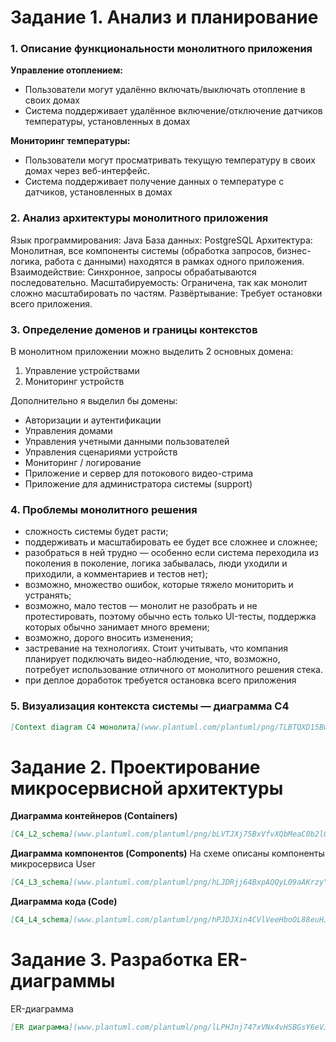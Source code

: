 # Задание 1. Анализ и планирование

### 1. Описание функциональности монолитного приложения

**Управление отоплением:**

- Пользователи могут удалённо включать/выключать отопление в своих домах
- Система поддерживает удалённое включение/отключение датчиков температуры, установленных в домах

**Мониторинг температуры:**

- Пользователи могут просматривать текущую температуру в своих домах через веб-интерфейс. 
- Система поддерживает получение данных о температуре с датчиков, установленных в домах

### 2. Анализ архитектуры монолитного приложения

Язык программирования: Java
База данных: PostgreSQL
Архитектура: Монолитная, все компоненты системы (обработка запросов, бизнес-логика, работа с данными) находятся в рамках одного приложения.
Взаимодействие: Синхронное, запросы обрабатываются последовательно.
Масштабируемость: Ограничена, так как монолит сложно масштабировать по частям.
Развёртывание: Требует остановки всего приложения.

### 3. Определение доменов и границы контекстов

В монолитном приложении можно выделить 2 основных домена:
1. Управление устройствами
2. Мониторинг устройств

Дополнительно я выделил бы домены:
- Авторизации и аутентификации
- Управления домами
- Управления учетными данными пользователей
- Управления сценариями устройств
- Мониторинг / логирование
- Приложение и сервер для потокового видео-стрима
- Приложение для администратора системы (support)


### **4. Проблемы монолитного решения**

- сложность системы будет расти;
- поддерживать и масштабировать ее будет все сложнее и сложнее;
- разобраться в ней трудно — особенно если система переходила из поколения в поколение, логика забывалась, люди уходили и приходили, а комментариев и тестов нет);
- возможно, множество ошибок, которые тяжело мониторить и устранять;
- возможно, мало тестов — монолит не разобрать и не протестировать, поэтому обычно есть только UI-тесты, поддержка которых обычно занимает много времени;
- возможно, дорого вносить изменения;
- застревание на технологиях. Стоит учитывать, что компания планирует подключать видео-наблюдение, что, возможно,  потребует использование отличного от монолитного решения стека.
- при деплое доработок требуется остановка всего приложения

### 5. Визуализация контекста системы — диаграмма С4

```markdown
[Context diagram С4 монолита](www.plantuml.com/plantuml/png/TLBTQXD15BwVfnZtAe4qqT8hhze6ePKAiKdnCansnsJfximoCsij8iGKAHAmuWluymGnT24sCNc5Cs_aEKrifCQzsTdlx7U-7sRNEc5SdYRiGQp298yaxpcNsSUrcX5drMxiUdadjzA4MZcfN3NKQIrBX2BEbdLH4dTgzPsj1a4dpuvggR1E6eJQTMI8M4bJpMW_Ev0YaeR39z_txs7Y1r30ZH_u2z-74VVlyF012dmFO8pdZ_G5Ft404mBnO-Q7h1MxH7BujWQH7C1tF2rWweV8W6kOmopWfJtB3ssPCNiQgqmOaV9z4PvsZSvLLDU9DhmfHRCd4tJNaCPgLQAe5HwSu2iei-OvXadR-qGGvhmKFiBPFUrDqcN-Xd5yxYeedSbEMsGPqb_83j_BiYGEXOkr2X0wbY9q5VvKl18Ltj3MTOriFZyA_XNp5x2Wkc0CKuH-uV2AhwOBA6YqQdH-MnqP8kGI9d23s1X3lVqJwybhLugrGvL3tS81EvR9ge2rNMp2af63LglHn9_edxlfaWrVRfKBqaAbqKP3ViZHBYMWE4k3TC8ay_lxQUtQ0ksVmnI9byl8KFn70GDlsZ_wUpzxgRMZQ_ZLNy6FTJ4SFcEb8xX6O8QrzYjy--7s3jkLAiBh-ni0)
```

# Задание 2. Проектирование микросервисной архитектуры

**Диаграмма контейнеров (Containers)**

```markdown
[C4_L2_schema](www.plantuml.com/plantuml/png/bLVTJXj75BxVfvXQbMeaC0b2lOXKAU14ILfIETXHBgtnUh2tU7VDxXY2gahyDA4IgA2e5rMh_hHv0UFYrk77lCBPL-YJzCpPiQTiTeETYtZsp9dlVEVC-HdkXv87ikEsM76nkh9G3UscSBdr2Ro1VhGJxS8WEhx7xXRkeEW4Uj4U3AETUmn-ZuxXD3g00Pp347eCtXJWbu9bVUHuTgjJ5wmfPJkyDpyVyAr2mv7DJgqJYi3sFIayMR1zTxxTufwoF1VAUikfpHSNvqfAzFpfohpBGoa255MBU88xdWWARTIrhCU2rqN0u0JPlO814kh3URGNxKSxq6LmZJ_3M0G3LDd7zILAtZ7oPPVqBwD3g-B8bc3mXn7YyHpyYQjhk8WEyGISuS7B7CjNVBOiPcOnHEpVdHyOl2KZFLIzYeuOHU2ACDx15VJZJPOVCmzdB2jSTxms3xZBbhcztWZyZbSl-Yq_O6N1oqtHGjTAgEfxUHMdMPPxZZ-vcP6Grrt7G-cI-aLnUHi3v5QN5GuFjlFsNTnCU9Fcp0pxscBuRqmkloLgLTvkLqSMNeWQMsgtMMm91Qk2sxBmLQZMy3FynA2BO9TuzLUnEHLvIWpyHMhfyA4C17SDFYkJu3q3lo7A02wGxDyglhZk8tTqufXfMmDj-o_bOW-NPwWuVCymRplLnfOAMUa9UyIbUC6tbOKl6uxtCfUG9m-xOPLtP1Ert71EhTI1ByIstVBvUev2JHVTKn5WqJxbNHS_BsBIo5PzwgWCu1-Cq6lynHIPPPho5QNejwg4p2vkuadCvhqiZIJN1xLylJPY-s2PBMcs9J-KZK2KdwtWryUIDyBFSlLQcgUKSEIfMgcpd_DDFfcNoFG0TVQGww6w5wPSXMjAZ6CIuCSGh-y8DrJDTCcpYsnFY0rvGXKmbITD7q_7hj1oAbzqYQ0GQQToq_X4xh5QJiVEyMNChIus7JkR74Ni3CunQjz71uRUW54cNPB4N80k2-nnQWMzLEfad8YJyUcPusGG7ly__pcNUxpnWOH1Eg-9PrVL0AvwaxCr1WrdLXR1jDo531mxn0DFunMT3NoKYqwe6P-g8cKghhg_d6VXL3UTqF5leZqA-1htOkz_LGKFfvHPfdrb8vl-Q1hZH1qHeqkjEBsuekDKCu6qOpEhbIB5akvE2sxS7lwVqcqrQ3nwddL4H-JT3TKN-ThwoFy3GkZ3MNGqQjlGevw0G9JM_T7Dn-cxcv8JunBynXfxK7tuKkRZ97xYLt3lveuzcYr5xkAcjIfQUf2Q06C_eOW-hbHAPLGoEiaXbQew1jAJ9LlBG7rOEL5QkAJx7eKGkXZEBjFp_9h4tVYf4nqoLLTfiHicZH3iJKjeXF86cxT9gNGp6HUKDA8BnFXh2aivWZPmG4IlKe-PkjAVwGIJE9Y1mRR6qO-NP9d2YOeINAY-IUUZxs9IrEfxMNT7QCQLQM7qyUJ32jucPmxqimfOZyv1Pd4aRLB-co9VhPHBf59O-7IHBHMBMasxP3HJqj9ecLVGwiDo9QartZNF3xeIcWSFbfCcpKCZ7KplcXV0BM0qYpFGpBOPshVXONbaez6cdgAt86rCLElPQXl9Ofq0BJ4nK_YP0P3s80zzUrt8b8H9sB7f0FoeafVUerWKvdLxyudUdQHrM6k-BqMGzlSa8dVXB9u_qSuiMxYpi6XPzuLNxxYj_m00)
```

**Диаграмма компонентов (Components)**
На схеме описаны компоненты микросервиса User
```markdown
[C4_L3_schema](www.plantuml.com/plantuml/png/hLJDRjj64BxpAQQyL09aAKrzyYcr4ZHrKzSr5UH8hCWjnPeYYTrL4wCeu5ZzESI0tQ10UodGD2_0g5BBMBBy2hElq2VfxDfI2C5oBoKWQ3cScU-RRsRsdbHCg44_STx7bpZHH_evblfq2pvetY7J6OxqCSxrqHRWx_eKt-WViSHpdEC8y6KJVsiwxyLfa0n23ZsbShdLQWdsj1d5gZVe3YGNGPOgdgfcaFLRUS9IWxKXLPZ4tLPxSsFFc1v_zgZLPr9nGIQ_dVNpB3KnkU7bFEGiv0BmZCXzZoNncU2vFjP3VOG5u2NzpQzCM9BBaCupihm5Myfpwp_JBvnEh18E-EgTaS9T_8DEbpZLBoW2nnGuSw7MoM2RrnlGteH_Zdu6V6r1HkHweK_02Z2Zg3bUMDEn5QIsP2xhZYCFuZHdWlLXcmK7aSW6QTZEaao0nvdNumcLrYPnM9noKPCvQu3hnMb477CMSM1vdiG1Kt6MklHfdxD0DR-IvcmwXM-kIYznIk1_6HfqdhZrIbAMntxqb08-sli4FcQAFs679dutYjDdxegzNg7ZRnksJ1pMWWyDtcjg-qGV4qIXJm7_nW8lhOmdO5MOwXCo6e4Ag-pKU9M0nM9yi3H1-WSpMsuTld60dgLSDJPGFODpTgC_VTbXNvC-NYv887Ujvreo14dF2gYPJZyGdEgtDLevYJ5E5s826N-v4VuLpWbZZCN2iGHBP6P2b-5wkDIDvh6Y6xclfxf2CsTI-a6FfP6b-UigYibKsF6Shj7gzX02_BRI-llTMiWKwp9fu1wJHh1uDydsCga4zxvuP3F_XBGROzjkIZV1FwzsYyws8slBfD_RwgJw3vwfMb_wrtFGbnlcP20-vOT1ah63QzKdb7faG81I3Mso2xlttvbhQO5gPdcV9xvPF7-Nnr6lcubt-PThGNjKu9GYnii9igjyReKgW7QwGcN_WTTfmCDEPyzhm8xt-Uur3Et8_vhJf9Gvg-IaBjpclF0Z7l_fQtmg_TtdB0IMXl14nCe6xjpVRfl2limonSLDjpvLL-2O33DptpRWxfsxcyuzdePqM_yB)
```

**Диаграмма кода (Code)**

```markdown
[C4_L4_schema](www.plantuml.com/plantuml/png/hPJDJXin4CVlVeeHboOL88euHJsW9Af8XOhQm3borYPnyQvJhmDKBL80LJrG2OHwhTIF5w0890eKNc7y2dsIJhpfXgqYUkd9uz_C-3yUp-vYwhXr_LX3RQ6rlD1AewwCENk0ntZk1tuNB_nX1HxDpX4wmbE_XpT-K07yx0_nkt-F5tY9DtWAU3oBdsOPMv9SI0juHCdlA7aFp_7Ix_bzFy0Jm5jQRZ94pe7V9_kQo0y8Khk42VW3jggSbe1Vnf3If_0hMRTuvGye0yyeyNeAIgi6gh8yJJU0NuEFWD-2o2c5_lGV81HuHjcbcX6op5YweP8Ujpo6AeysEjRq4r4psbXeIjxiIgqPKucJTfr74jPIQHlvxWq3UDfSUGOzaxeIB3dNUo5VzMNgO9iCAET-xgBkVG52QkdaVH4TELbXXp7UJftbaOD8ypI5UhLcadNLeVAwL5S5ciwgfCDwneuteWsvtQTBmJYCpjWoLkHWqoW1aKaI6RbIETiAbOu9bL1KRZvV_b_Y_rOd-P5-U9tmA1HJWRMrHfriRJeg6Ii0_D786H1CU2mBWEPUwG9HQOkQh3Q7SLLZjEG9qRQohjiIt0rndHPYaPLaY1Pt6LfLyH3tUsA4eS13sLkMzqhPKs-lj5-E7zwPuVB4s9YxKXOx2jYvUs_glBD6wr47HBiLPLDGkViivCaQ7d9e5_gPrLiyF7E5cYUxyfaTTMYxKG--44dJMdtTg1USeU1yE1-_dPaf30pxwnOFoL_utDZTwE0j9eG39ZhOkZ5qoAJ_55xX2PuHk1x-WQPXVcv-WR55cOX-h7y3)
```

# Задание 3. Разработка ER-диаграммы

ER-диаграмма

```markdown
[ER диаграмма](www.plantuml.com/plantuml/png/lLPHJnj747xVNx4vHSBGsY6eVJaX545BAwML44HzFQrzWzbcRzVPsoEo0XAX3rHALQgehrMgz0yuQIWa0VCNzlvHP_VkiCzsQNZ1ak7kcszcPxwPNU-3r31jiaHGq76KTdOWOMJElhGd-K7-t9xbno6ztrf4w3VxDZ-qm_mWfFRF_DY-oO_icVrWX_OjjIzRzeyM8NUsCzanN4bwbsL6TK62PWRYnbqsJ-veC9cMD5ZkAA5qkAdwJAoA35O2-Xawu9-0BY_N7Ed6mvMLvNlUOIKWTq36rHArrJB9dsGmSvarpPDKoVeY1V-JGgTWLfMOBA5TYtUlFHKXVSnbZscMq5NMUTpLAfFncbkBRW7RsW4XnYZVGHUT9udVyzJqDrKAqqobOz05QuC9-84h0MOJuYdckf9c5c-Ck2POcj9dXEBdMs0Ok9P8wVgD1f1adv2vaQVW4ao_1rHfiwF6GZxYHi1ewIqEKZ92YkZKlieFS7JEtOpHhpURzXs-3UpVY0uGFSzV41zWbiqEQ61VsnDxQJ_cB-nxYeIXFGy80McuwTFWgc61VMM7oFh5dheXjGCStnFtJXjP2de-c0yeIwbxBgjVc1pRWCSqf5d6us3UCrgjYbXEN21KbqiafKPpsMtSNrp4m2MfXy8-nLQDp5ykLZR94XZXI-X6vWfBckd_Ckuep3RoIN5fS8uzq49W7VT96HaInaKz8s_XQSHmE7TTvBPI0fZ4235iiqmOQdG6POWsntP6CJEEwVvvjAF1QH8n4rB34qWDItgJ-xMCaFNYJ-BkpspRxwwZjE5hgxhaNwvl4oeosINNs-YgXvY00rfPLWbMAGvwbtTgmfPGQv9fcCdI6j4Za9QLr_fwG_5lMUQ_ykVvONw0OhztJxX3XhGHWokxKhruk_7kc2r2gJHd8f9PqWOzmLYu6k_PqxrGfXFXaJFEAj172DOtWjCS96kB_zTSoMtUZRJAZEF-c2evZhjVHSbAmoqtwRKzivSq_scgLmFQ61LUxnSYDzegrxSiKJ68QKjDjCX0qXFi6lNgZDkNqPty-CNV7AyZtcjemu2018pkVyKCgoIiWJTKiPnF7b-TDmKoEd4yRPU93DARw-1g8tvFX65rikshPgoUokRU7dLG6FAOr4e8mpAhEha0FRrwhE-kQJAELTt1fJ99zPXdpLNvqBszfdf6DJp1gaqQXbKhstqK4UVxrBN5NkJ7hZbrF_pKVKkfq9UGkH6CBZEAB56q-txPIt_lkB03-yvFmpyu1uUrCDNnxg9aFH_3GqMCSIepXk5anz4s5n0LsMhUtJ5DjKSHApq84VuUHhsDr8zV-z5VJ2xm8dD2yV4DVazTVlcH4yJVlWDtC3Qz5GKw7TrYq3vqRfTsw8eX6myTxT9TgZ3c6OQuA2v87v3zQtv4rZq1bqFApoxwkD6bM6HAoBPI1lIiMpukXDeXS8uB77nEbnQNlY3a0NfbYVWN)
```
